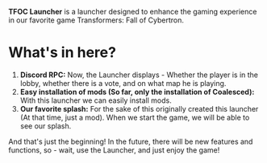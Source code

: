 **TFOC Launcher** is a launcher designed to enhance the gaming experience in our favorite game Transformers: Fall of Cybertron.

# What's in here?
1. **Discord RPC:** Now, the Launcher displays - Whether the player is in the lobby, whether there is a vote, and on what map he is playing.
2. **Easy installation of mods (So far, only the installation of Coalesced):** With this launcher we can easily install mods.
3. **Our favorite splash:** For the sake of this originally created this launcher (At that time, just a mod). When we start the game, we will be able to see our splash.

And that's just the beginning! In the future, there will be new features and functions, so - wait, use the Launcher, and just enjoy the game!
